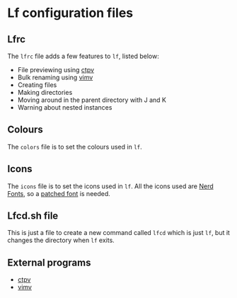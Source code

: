 # Lf configuration files

## Lfrc
The `lfrc` file adds a few features to `lf`, listed below:

* File previewing using [ctpv](https://github.com/NikitaIvanovV/ctpv)
* Bulk renaming using [vimv](https://github.com/dmulholl/vimv)
* Creating files
* Making directories
* Moving around in the parent directory with J and K
* Warning about nested instances

## Colours
The `colors` file is to set the colours used in `lf`.

## Icons
The `icons` file is to set the icons used in `lf`. All the icons used are [Nerd Fonts](https://github.com/ryanoasis/nerd-fonts), so a [patched font](https://www.nerdfonts.com/font-downloads) is needed.

## Lfcd.sh file
This is just a file to create a new command called `lfcd` which is just `lf`, but it changes the directory when `lf` exits.

## External programs
* [ctpv](https://github.com/NikitaIvanovV/ctpv)
* [vimv](https://github.com/dmulholl/vimv)
